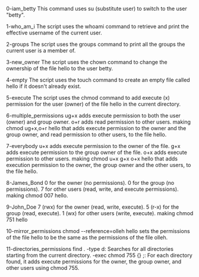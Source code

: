 0-iam_betty
This command uses su (substitute user) to switch to the user "betty".

1-who_am_i
The script uses the whoami command to retrieve and print the effective username of the current user.

2-groups
The script uses the groups command to print all the groups the current user is a member of.

3-new_owner
The script uses the chown command to change the ownership of the file hello to the user betty.

4-empty
The script uses the touch command to create an empty file called hello if it doesn't already exist.

5-execute
The script uses the chmod command to add execute (x) permission for the user (owner) of the file hello in the current directory.

6-multiple_permissions
ug+x adds execute permission to both the user (owner) and group owner.
o+r adds read permission to other users.
making chmod ug+x,o+r hello that adds execute permission to the owner and the group owner, and read permission to other users, to the file hello.

7-everybody
u+x adds execute permission to the owner of the file.
g+x adds execute permission to the group owner of the file.
o+x adds execute permission to other users.
making chmod u+x g+x o+x hello that adds execution permission to the owner, the group owner and the other users, to the file hello.

8-James_Bond
0 for the owner (no permissions).
0 for the group (no permissions).
7 for other users (read, write, and execute permissions).
making chmod 007 hello.

9-John_Doe
7 (rwx) for the owner (read, write, execute).
5 (r-x) for the group (read, execute).
1 (wx) for other users (write, execute).
making chmod 751 hello

10-mirror_permissions
chmod --reference=olleh hello sets the permissions of the file hello to be the same as the permissions of the file olleh.

11-directories_permissions
find . -type d: Searches for all directories starting from the current directory.
-exec chmod 755 {} \;: For each directory found, it adds execute permissions for the owner, the group owner, and other users using chmod 755.



